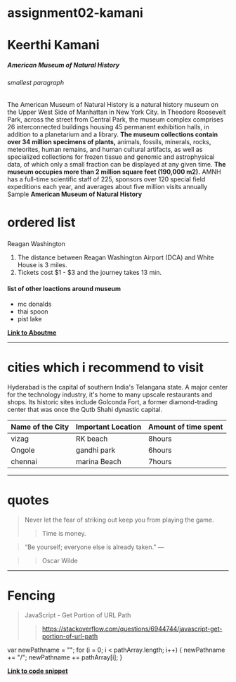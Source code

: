 # assignment02-kamani
# Keerthi Kamani
##### American Museum of Natural History
###### smallest paragraph
The American Museum of Natural History  is a natural history museum on the Upper West Side of Manhattan in New York City. In Theodore Roosevelt Park, across the street from Central Park, the museum complex comprises 26 interconnected buildings housing 45 permanent exhibition halls, in addition to a planetarium and a library. **The museum collections contain over 34 million specimens of plants,** animals, fossils, minerals, rocks, meteorites, human remains, and human cultural artifacts, as well as specialized collections for frozen tissue and genomic and astrophysical data, of which only a small fraction can be displayed at any given time. **The museum occupies more than 2 million square feet (190,000 m2).** AMNH has a full-time scientific staff of 225, sponsors over 120 special field expeditions each year, and averages about five million visits annually
 Sample __American Museum of Natural  History__
 # ordered list
 ###
 Reagan Washington 
 1. The distance between Reagan Washington Airport (DCA) and White House is 3 miles.
 2. Tickets cost $1 - $3 and the journey takes 13 min. 
 #### list of other loactions around museum
 * mc donalds
 * thai spoon
 * pist lake

 **[Link to Aboutme](Aboutme.md)**
 ****


 # cities which i recommend to visit

Hyderabad is the capital of southern India's Telangana state. A major center for the technology industry, it's home to many upscale restaurants and shops. Its historic sites include Golconda Fort, a former diamond-trading center that was once the Qutb Shahi dynastic capital.

| Name of the City | Important Location | Amount of time spent |
--- | --- | ---|
| vizag | RK beach | 8hours |
|Ongole | gandhi park | 6hours |
| chennai | marina Beach | 7hours |

 ---
 # quotes
 >Never let the fear of striking out keep you from playing the game.
 >> Time is money.

 > “Be yourself; everyone else is already taken.”
― 

 >>Oscar Wilde

 ---
 # Fencing
 > JavaScript - Get Portion of URL Path
 >> https://stackoverflow.com/questions/6944744/javascript-get-portion-of-url-path
 
 var newPathname = "";
for (i = 0; i < pathArray.length; i++) {
  newPathname += "/";
  newPathname += pathArray[i];
}

**[Link to code snippet](https://css-tricks.com/snippets/javascript/get-url-and-url-parts-in-javascript/)**